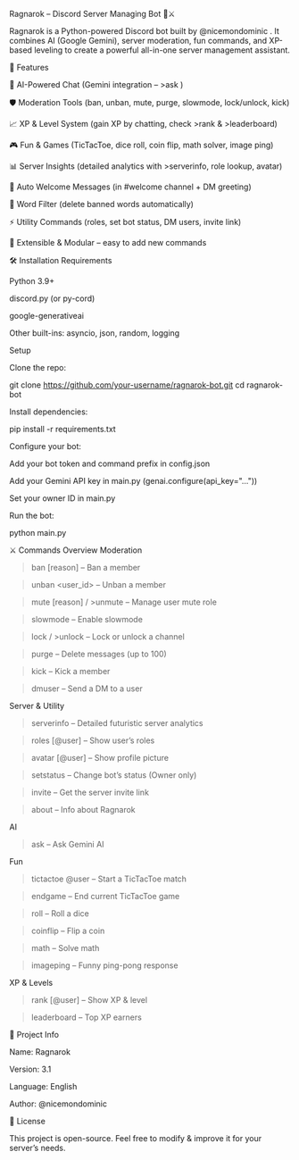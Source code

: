 Ragnarok – Discord Server Managing Bot 🤖⚔️

Ragnarok is a Python-powered Discord bot built by @nicemondominic
.
It combines AI (Google Gemini), server moderation, fun commands, and XP-based leveling to create a powerful all-in-one server management assistant.

📌 Features

🌟 AI-Powered Chat (Gemini integration – >ask <question>)

🛡 Moderation Tools (ban, unban, mute, purge, slowmode, lock/unlock, kick)

📈 XP & Level System (gain XP by chatting, check >rank & >leaderboard)

🎮 Fun & Games (TicTacToe, dice roll, coin flip, math solver, image ping)

📊 Server Insights (detailed analytics with >serverinfo, role lookup, avatar)

👋 Auto Welcome Messages (in #welcome channel + DM greeting)

🚫 Word Filter (delete banned words automatically)

⚡ Utility Commands (roles, set bot status, DM users, invite link)

🧩 Extensible & Modular – easy to add new commands

🛠 Installation
Requirements

Python 3.9+

discord.py (or py-cord)

google-generativeai

Other built-ins: asyncio, json, random, logging

Setup

Clone the repo:

git clone https://github.com/your-username/ragnarok-bot.git
cd ragnarok-bot


Install dependencies:

pip install -r requirements.txt


Configure your bot:

Add your bot token and command prefix in config.json

Add your Gemini API key in main.py (genai.configure(api_key="..."))

Set your owner ID in main.py

Run the bot:

python main.py

⚔️ Commands Overview
Moderation

>ban <user> [reason] – Ban a member

>unban <user_id> – Unban a member

>mute <user> [reason] / >unmute <user> – Manage user mute role

>slowmode <seconds> – Enable slowmode

>lock / >unlock – Lock or unlock a channel

>purge <number> – Delete messages (up to 100)

>kick <user> – Kick a member

>dmuser <user> <message> – Send a DM to a user

Server & Utility

>serverinfo – Detailed futuristic server analytics

>roles [@user] – Show user’s roles

>avatar [@user] – Show profile picture

>setstatus <text> – Change bot’s status (Owner only)

>invite – Get the server invite link

>about – Info about Ragnarok

AI

>ask <question> – Ask Gemini AI

Fun

>tictactoe @user – Start a TicTacToe match

>endgame – End current TicTacToe game

>roll – Roll a dice

>coinflip – Flip a coin

>math <expression> – Solve math

>imageping – Funny ping-pong response

XP & Levels

>rank [@user] – Show XP & level

>leaderboard – Top XP earners

📂 Project Info

Name: Ragnarok

Version: 3.1

Language: English

Author: @nicemondominic

📜 License

This project is open-source. Feel free to modify & improve it for your server’s needs.
